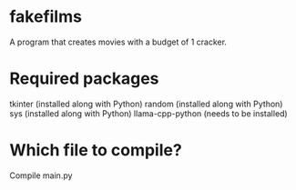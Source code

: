 # fakefilms
A program that creates movies with a budget of 1 cracker.

# Required packages

tkinter (installed along with Python)
random (installed along with Python)
sys (installed along with Python)
llama-cpp-python (needs to be installed)

# Which file to compile?

Compile main.py

